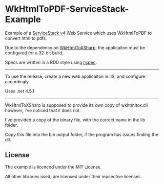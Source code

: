 WkHtmlToPDF-ServiceStack-Example
================================

Example of a [ServiceStack v4](/ServiceStack/ServiceStack) Web Service which uses WkHtmlToPDF to convert html to pdfs.

Due to the dependency on [WkHtmlToXSharp](/pruiz/WkHtmlToXSharp), the applicaiton must be configured for a 32-bit build.

Specs are written in a BDD style using [nspec](/mattflo/nspec).

---

To use the release, create a new web applicaiton in IIS, and configure accordingly.

Uses .net 4.5.1

---

WkHtmlToXSharp is supposed to provide its own copy of wkhtmltox.dll however,
I've noticed that it does not.

I've provided a copy of the binary file, with the correct name in the lib folder.

Copy this file into the bin output folder, if the program has issues finding the dll.


License
-------
The example is licenced under the MIT License. 

All other libraries used, are licensed under their repsective licenses. 
